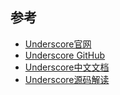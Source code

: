 
## 参考
* [Underscore官网](http://underscorejs.org/)
* [Underscore GitHub](https://github.com/jashkenas/underscore)
* [Underscore中文文档](http://www.bootcss.com/p/underscore/)
* [Underscore源码解读](https://github.com/hanzichi/underscore-analysis)
